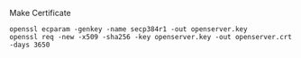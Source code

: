 
Make Certificate

```
openssl ecparam -genkey -name secp384r1 -out openserver.key
openssl req -new -x509 -sha256 -key openserver.key -out openserver.crt -days 3650
```